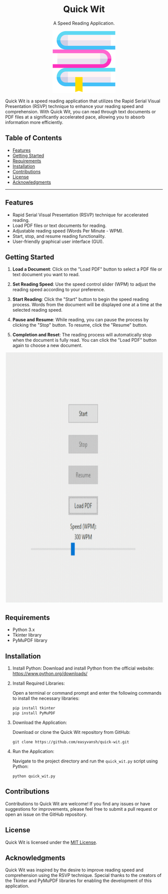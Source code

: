 <h1 align="center">
  Quick Wit
</h1>
<div align="center">
  <p>A Speed Reading Application.</p>
<img src="https://github.com/easyvansh/QuickWit/blob/main/assets/quick_wit_icon.png" alt="Quick Wit Logo" style="width:200px; height:200px"/>
</div>


Quick Wit is a speed reading application that utilizes the Rapid Serial Visual Presentation (RSVP) technique to enhance your reading speed and comprehension. With Quick Wit, you can read through text documents or PDF files at a significantly accelerated pace, allowing you to absorb information more efficiently.

## Table of Contents

- [Features](#features)
- [Getting Started](#getting-started)
- [Requirements](#requirements)
- [Installation](#installation)
- [Contributions](#contributions)
- [License](#license)
- [Acknowledgments](#acknowledgments)

- - -



## Features

- Rapid Serial Visual Presentation (RSVP) technique for accelerated reading.
- Load PDF files or text documents for reading.
- Adjustable reading speed (Words Per Minute - WPM).
- Start, stop, and resume reading functionality.
- User-friendly graphical user interface (GUI).

## Getting Started

1. **Load a Document**: Click on the "Load PDF" button to select a PDF file or text document you want to read.

2. **Set Reading Speed**: Use the speed control slider (WPM) to adjust the reading speed according to your preference.

3. **Start Reading**: Click the "Start" button to begin the speed reading process. Words from the document will be displayed one at a time at the selected reading speed.

4. **Pause and Resume**: While reading, you can pause the process by clicking the "Stop" button. To resume, click the "Resume" button.

5. **Completion and Reset**: The reading process will automatically stop when the document is fully read. You can click the "Load PDF" button again to choose a new document.

<div align="center">
<img src="https://github.com/easyvansh/QuickWit/blob/main/assets/quick_wit_screenshot.gif" alt="Quick Wit Logo" style="width:800px; height:800px" />
</div>


## Requirements

- Python 3.x
- Tkinter library
- PyMuPDF library

## Installation

1. Install Python: Download and install Python from the official website: https://www.python.org/downloads/

2. Install Required Libraries:
   
   Open a terminal or command prompt and enter the following commands to install the necessary libraries:
   
   ```
   pip install tkinter
   pip install PyMuPDF
   ```

3. Download the Application:
   
   Download or clone the Quick Wit repository from GitHub:
   
   ```
   git clone https://github.com/easyvansh/quick-wit.git
   ```

4. Run the Application:
   
   Navigate to the project directory and run the `quick_wit.py` script using Python:
   
   ```
   python quick_wit.py
   ```

## Contributions

Contributions to Quick Wit are welcome! If you find any issues or have suggestions for improvements, please feel free to submit a pull request or open an issue on the GitHub repository.

## License

Quick Wit is licensed under the [MIT License](LICENSE).

## Acknowledgments

Quick Wit was inspired by the desire to improve reading speed and comprehension using the RSVP technique. Special thanks to the creators of the Tkinter and PyMuPDF libraries for enabling the development of this application.
